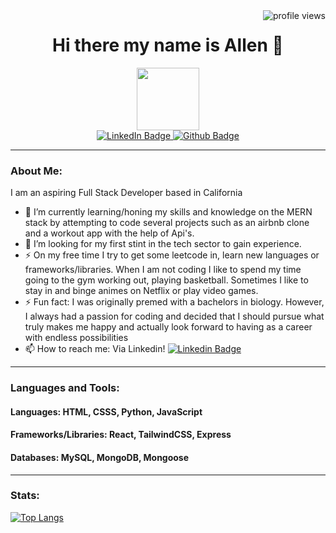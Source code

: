 <div>
  
  <img src="https://komarev.com/ghpvc/?username=AllenOrpia&style=flat-square&color=blue" alt="profile views" align="right"/>
</div>
<div >
  <h1 align="center">Hi there my name is Allen 👋</h1>
</div>

<div id="header" align="center">
  <img src="https://media.giphy.com/media/M9gbBd9nbDrOTu1Mqx/giphy.gif" width="100"/>
</div>
<div id="badges" align="center">
  <a href="https://www.linkedin.com/in/allen-orpia-386b2213b/">
    <img src="https://img.shields.io/badge/LinkedIn-blue?style=for-the-badge&logo=linkedin&logoColor=white" alt="LinkedIn Badge"/>
  </a>
  <a href="https://github.com/AllenOrpia">
    <img src="https://img.shields.io/badge/Github-grey?style=for-the-badge&logo=github&logoColor=white" alt="Github Badge"/>
  </a>
</div>


---
### About Me:
I am an aspiring Full Stack Developer based in California

- 🌱 I’m currently learning/honing my skills and knowledge on the MERN stack by attempting to code several projects such as an airbnb clone and a workout app with the help of Api's.
- 🤔 I’m looking for my first stint in the tech sector to gain experience.
- :zap: On my free time I try to get some leetcode in, learn new languages or frameworks/libraries. When I am not coding I like to spend my time going to the gym working out, playing basketball. Sometimes I like to stay in and binge animes on Netflix or play video games.
- ⚡ Fun fact: I was originally premed with a bachelors in biology. However, I always had a passion for coding and decided that I should pursue what truly makes me happy and actually look forward to having as a career with endless possibilities
- 📫 How to reach me: Via Linkedin! [![Linkedin Badge](https://img.shields.io/badge/-linkedin-blue?style=flat&logo=Linkedin&logoColor=white)](https://www.linkedin.com/in/allen-orpia-386b2213b/)

--- 

### Languages and Tools:

<h4>Languages: HTML, CSSS, Python, JavaScript</h4> 
  
<h4>Frameworks/Libraries: React, TailwindCSS, Express</h4>
<h4>Databases: MySQL, MongoDB, Mongoose</h4>

--- 
### Stats:
[![Top Langs](https://github-readme-stats.vercel.app/api/top-langs/?username=AllenOrpia)](https://github.com/anuraghazra/github-readme-stats)
<!--
**AllenOrpia/AllenOrpia** is a ✨ _special_ ✨ repository because its `README.md` (this file) appears on your GitHub profile.

Here are some ideas to get you started:

- 🔭 I’m currently working on ...
- 🌱 I’m currently learning ...
- 👯 I’m looking to collaborate on ...
- 🤔 I’m looking for help with ...
- 💬 Ask me about ...
- 📫 How to reach me: ...
- 😄 Pronouns: ...
- ⚡ Fun fact: ...
-->
